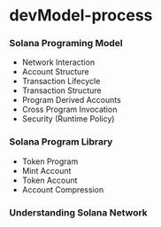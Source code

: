 # devModel-process

### Solana Programing Model

- Network Interaction
- Account Structure
- Transaction Lifecycle
- Transaction Structure
- Program Derived Accounts
- Cross Program Invocation
- Security (Runtime Policy)

### Solana Program Library

- Token Program
- Mint Account
- Token Account
- Account Compression

### Understanding Solana Network
